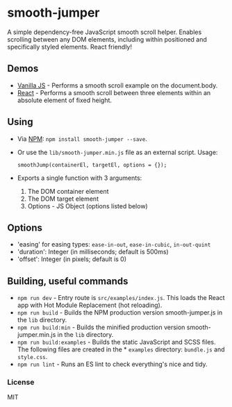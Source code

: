 # smooth-jumper

A simple dependency-free JavaScript smooth scroll helper. Enables scrolling between any DOM elements, including within positioned and specifically styled elements. React friendly!

## Demos

* [Vanilla JS](https://thomasbandit.github.io/smooth-jumper/examples/static.html) - Performs a smooth scroll example on the document.body.
* [React](https://thomasbandit.github.io/smooth-jumper/examples/index.html) - Performs a smooth scroll between three elements within an absolute element of fixed height.

## Using
* Via [NPM](https://www.npmjs.com/package/smooth-jumper): `npm install smooth-jumper --save`.

* Or use the `lib/smooth-jumper.min.js` file as an external script. Usage:

  `smoothJump(containerEl, targetEl, options = {});`

* Exports a single function with 3 arguments:
  1. The DOM container element
  2. The DOM target element
  3. Options - JS Object (options listed below)

## Options

* 'easing' for easing types: `ease-in-out`, `ease-in-cubic`, `in-out-quint`
* 'duration': Integer (in milliseconds; default is 500ms)
* 'offset': Integer (in pixels; default is 0)

## Building, useful commands

* `npm run dev` - Entry route is `src/examples/index.js`. This loads the React app with Hot Module Replacement (hot reloading).
* `npm run build` - Builds the NPM production version smooth-jumper.js in the `lib` directory.
* `npm run build:min` - Builds the minified production version smooth-jumper.min.js in the `lib` directory.
* `npm run build:examples` - Builds the static JavaScript and SCSS files. The following files are created in the * `examples` directory: `bundle.js` and `style.css`.
* `npm run lint` - Runs an ES lint to check everything's nice and tidy.

### License

MIT

